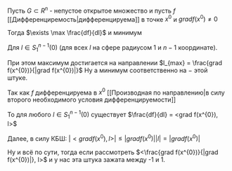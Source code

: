 Пусть $G \subset R^{n}$ - непустое открытое множество и пусть $f$ [[Дифференциремость|дифференцируема]] в точке $x^{0}$ и $grad f(x^{0}) \ne 0$

Тогда $\exists \max \frac{df}{dl}$ и минимум

Для $l \in S_{1}^{n-1}(0)$ (для всех $l$ на сфере радиусом 1 и $n - 1$ координате).

При этом максимум достигается на направлении $l_{max} = \frac{grad f(x^{0})}{|grad f(x^{0})|}$
Ну а минимум соответственно на $-$ этой штуке.

Так как $f$ дифференцируема в $x^{0}$ [[Производная по направлению|в силу второго необходимого условия дифференцируемости]]

То для любого $l \in S_{1}^{n-1}(0)$ существует $\frac{df}{dl} = <grad f(x^{0}), l>$

Далее, в силу КБШ: $|<grad f(x^{0}), l>| \leq |grad f(x^{0})| |l| = |grad f(x^{0})|$

Ну и всё по сути, тогда если рассмотреть $<\frac{grad f(x^{0})}{|grad f(x^{0})|}, l>$ и у нас эта штука зажата между -1 и 1.